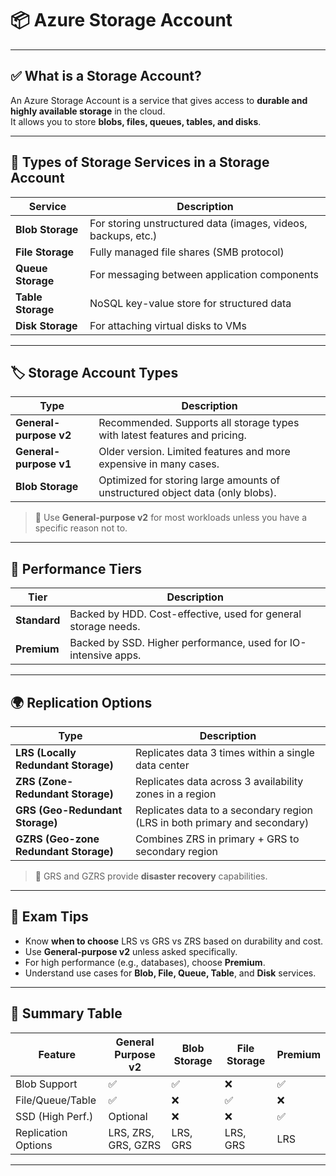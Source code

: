 # 📦 Azure Storage Account

---

## ✅ What is a Storage Account?

An Azure Storage Account is a service that gives access to **durable and highly available storage** in the cloud.  
It allows you to store **blobs, files, queues, tables, and disks**.

---

## 📁 Types of Storage Services in a Storage Account

| Service         | Description                                      |
|-----------------|--------------------------------------------------|
| **Blob Storage**   | For storing unstructured data (images, videos, backups, etc.) |
| **File Storage**   | Fully managed file shares (SMB protocol)        |
| **Queue Storage**  | For messaging between application components    |
| **Table Storage**  | NoSQL key-value store for structured data       |
| **Disk Storage**   | For attaching virtual disks to VMs              |

---

## 🏷️ Storage Account Types

| Type                   | Description                                                                 |
|------------------------|-----------------------------------------------------------------------------|
| **General-purpose v2** | Recommended. Supports all storage types with latest features and pricing.   |
| **General-purpose v1** | Older version. Limited features and more expensive in many cases.           |
| **Blob Storage**       | Optimized for storing large amounts of unstructured object data (only blobs). |

> 🔹 Use **General-purpose v2** for most workloads unless you have a specific reason not to.

---

## 💾 Performance Tiers

| Tier         | Description                                           |
|--------------|-------------------------------------------------------|
| **Standard** | Backed by HDD. Cost-effective, used for general storage needs. |
| **Premium**  | Backed by SSD. Higher performance, used for IO-intensive apps. |

---

## 🌍 Replication Options

| Type                     | Description                                                                 |
|--------------------------|-----------------------------------------------------------------------------|
| **LRS (Locally Redundant Storage)**      | Replicates data 3 times within a single data center                        |
| **ZRS (Zone-Redundant Storage)**         | Replicates data across 3 availability zones in a region                    |
| **GRS (Geo-Redundant Storage)**          | Replicates data to a secondary region (LRS in both primary and secondary) |
| **GZRS (Geo-zone Redundant Storage)**    | Combines ZRS in primary + GRS to secondary region                         |

> 🔹 GRS and GZRS provide **disaster recovery** capabilities.

---

## 🧠 Exam Tips

- Know **when to choose** LRS vs GRS vs ZRS based on durability and cost.
- Use **General-purpose v2** unless asked specifically.
- For high performance (e.g., databases), choose **Premium**.
- Understand use cases for **Blob, File, Queue, Table**, and **Disk** services.

---

## 📘 Summary Table

| Feature              | General Purpose v2 | Blob Storage | File Storage | Premium |
|----------------------|--------------------|--------------|--------------|---------|
| Blob Support         | ✅                 | ✅           | ❌           | ✅      |
| File/Queue/Table     | ✅                 | ❌           | ✅           | ❌      |
| SSD (High Perf.)     | Optional           | ❌           | ❌           | ✅      |
| Replication Options  | LRS, ZRS, GRS, GZRS| LRS, GRS     | LRS, GRS     | LRS     |

---
